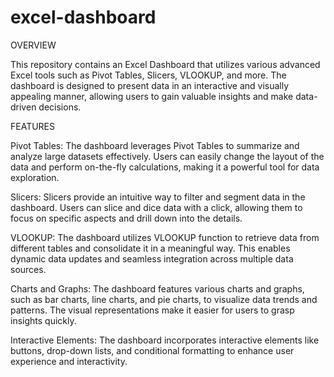 # excel-dashboard
OVERVIEW

This repository contains an Excel Dashboard that utilizes various advanced Excel tools such as Pivot Tables, Slicers, VLOOKUP, and more. The dashboard is designed to present data in an interactive and visually appealing manner, allowing users to gain valuable insights and make data-driven decisions.

FEATURES

Pivot Tables: The dashboard leverages Pivot Tables to summarize and analyze large datasets effectively. Users can easily change the layout of the data and perform on-the-fly calculations, making it a powerful tool for data exploration.

Slicers: Slicers provide an intuitive way to filter and segment data in the dashboard. Users can slice and dice data with a click, allowing them to focus on specific aspects and drill down into the details.

VLOOKUP: The dashboard utilizes VLOOKUP function to retrieve data from different tables and consolidate it in a meaningful way. This enables dynamic data updates and seamless integration across multiple data sources.

Charts and Graphs: The dashboard features various charts and graphs, such as bar charts, line charts, and pie charts, to visualize data trends and patterns. The visual representations make it easier for users to grasp insights quickly.

Interactive Elements: The dashboard incorporates interactive elements like buttons, drop-down lists, and conditional formatting to enhance user experience and interactivity.
